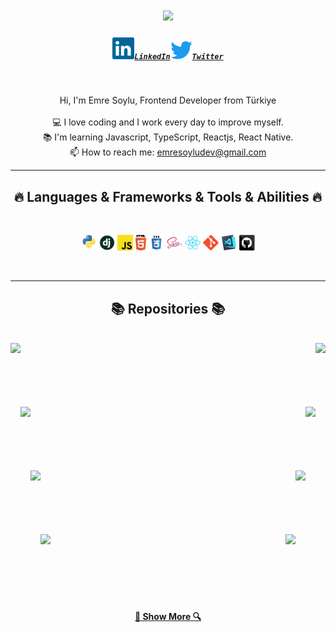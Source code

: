   <h1 align="center">
  <a href="https://git.io/typing-svg">
    <img src="https://readme-typing-svg.herokuapp.com/?lines=Hello,+There!+👋;I'm++Emre+Soylu....;Welcome+to+my+page!&center=true&size=30">
  </a>
      </h1>
      <h5 align="center"><code><a href="https://www.linkedin.com/in/emre-soylu/" title="LinkedIn Profile"><img width="35" src="/img/linkedin.svg">LinkedIn</a></code><code><a href="https://twitter.com/emresoyludev" title="Twitter Profile"><img width="35" src="/img/Twitter-logo.svg.png">Twitter</a></code></h5>
     <br>
     <p align="center">
         Hi, I'm Emre Soylu, Frontend Developer from Türkiye
         <br>
         <br>
         💻 I love coding and I work every day to improve myself.
         <br>
         📚 I'm learning Javascript, TypeScript, Reactjs, React Native.
         <br>
         📫 How to reach me: <a href="emresoyludev@gmail.com">emresoyludev@gmail.com</a>
     </p>
     <hr>
     <h2 align="center"> 🔥 Languages & Frameworks & Tools & Abilities 🔥 </h2>
<br>
<p align="center">
    <code><img title="Python" height="25" src="/img/python-original.svg" alt=""></code>
    <code><img title="Django" height="25" src="/img/django.png" alt=""></code>
    <code><img title="Javascript" height="25" src="/img/javascript.svg" alt=""></code>
     <code><img title="HTML5" height="25" src="/img/html5.svg" alt=""></code>
     <code><img title="CSS" height="25" src="/img/css.svg" alt=""></code>
     <code><img title="SASS" height="25" src="/img/sass.svg" alt=""></code>
     <code><img title="React" height="25" src="/img/react-original.svg" alt=""></code>
     <code><img title="Git" height="25" src="/img/git-original.svg" alt=""></code>
    <code><img title="Visual Studio Code" height="25" src="/img/vscode.png" alt=""></code>
    <code><img title="GitHub" height="25" src="/img/github.svg" alt=""></code>
</p>
<br>
<hr>

<h2 align="center"> 📚 Repositories 📚 </h2>
<br>
<div width="100%" align="center">
   <a align="left"  href="https://github.com/soyluemre/Bootstrap-Example" title="Bootstrap - Restaurant Page"><img align="left" height="115" src="https://github-readme-stats.vercel.app/api/pin/?username=soyluemre&repo=Bootstrap-Example&theme=react&border_color=61dafb&border_radius=10"></a>
  <a align="right" href="https://github.com/soyluemre/sass-pages/tree/main" title="Sass-Page"><img align="right" height="115" src="https://github-readme-stats.vercel.app/api/pin/?username=soyluemre&repo=sass-pages&theme=react&border_color=61dafb&border_radius=10"></a>
</div>
<br><br><br><br><br><br>
<div width="100%" align="center">
   <a align="left" href="https://soyluemre.github.io/guess-number/" title="Javascript - Guess Number App"><img align="left" height="115" src="https://github-readme-stats.vercel.app/api/pin/?username=soyluemre&repo=guess-number&theme=react&border_color=61dafb&border_radius=10"></a>
  <a align="right" href="https://github.com/soyluemre/calculator-2" title="Javascript - Calculator"><img align="right" height="115" src="https://github-readme-stats.vercel.app/api/pin/?username=soyluemre&repo=calculator-2&theme=react&border_color=61dafb&border_radius=10"></a>
</div>
<br><br><br><br><br><br>
<div width="100%" align="center">
  <a align="left" href="https://github.com/soyluemre/react-movie-app" title="React - Movie App"><img align="left" height="115" src="https://github-readme-stats.vercel.app/api/pin/?username=soyluemre&repo=react-movie-app&theme=react&border_color=61dafb&border_radius=10"></a>
  <a align="right" href="https://github.com/soyluemre/contextapi-example/" title="React - useContext Hook Example"><img align="right" height="115" src="https://github-readme-stats.vercel.app/api/pin/?username=soyluemre&repo=contextapi-example&theme=react&border_color=61dafb&border_radius=10"></a>
</div>
<br><br><br><br><br><br>
<div  width="100%" align="center">
  <a align="left" href="https://github.com/soyluemre/firebase-authentication" title="React - Firebase Authentication"> <img align="left" height="115" src="https://github-readme-stats.vercel.app/api/pin/?username=soyluemre&repo=firebase-authentication&theme=react&border_color=61dafb&border_radius=10"></a>
    <a align="right" href="https://github.com/soyluemre/react-news-app" title="React - News App"><img align="right" height="115" src="https://github-readme-stats.vercel.app/api/pin/?username=soyluemre&repo=react-news-app&theme=react&border_color=61dafb&border_radius=10"></a>
</div>
<br><br><br><br><br><br>
<h4 align="center">
    <a href="https://github.com/soyluemre?tab=repositories" title="Show Repositories">🔎 Show More 🔍</a>
</h4>
